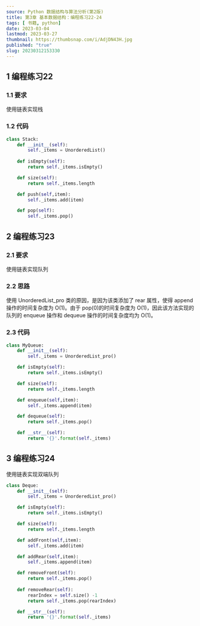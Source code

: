 ```yaml
---
source: Python 数据结构与算法分析(第2版)
title: 第3章 基本数据结构：编程练习22-24
tags: [ 书籍, python]
date: 2023-03-04
lastmod: 2023-03-27 
thumbnail: https://thumbsnap.com/i/AdjDN43H.jpg
published: "true"
slug: 20230312153330
---
```


## 1 编程练习22
### 1.1 要求
使用链表实现栈
### 1.2 代码

```python
class Stack:
    def __init__(self):
        self._items = UnorderedList()
    
    def isEmpty(self):
        return self._items.isEmpty()

    def size(self):
        return self._items.length

    def push(self,item):
        self._items.add(item)

    def pop(self):
        self._items.pop()
```

## 2 编程练习23
### 2.1 要求
使用链表实现队列
### 2.2 思路
使用 UnorderedList_pro 类的原因，是因为该类添加了 rear 属性，使得 append 操作的时间复杂度为 O(1)。由于 pop(0)的时间复杂度为 O(1)，因此该方法实现的队列的 enqueue 操作和 dequeue 操作的时间复杂度均为 O(1)。
### 2.3 代码

```python
class MyQueue:
    def __init__(self):
        self._items = UnorderedList_pro()

    def isEmpty(self):
        return self._items.isEmpty()

    def size(self):
        return self._items.length

    def enqueue(self,item):
        self._items.append(item)

    def dequeue(self):
        return self._items.pop()

    def __str__(self):
        return '{}'.format(self._items)
```

## 3 编程练习24
使用链表实现双端队列

```python
class Deque:
    def __init__(self):
        self._items = UnorderedList_pro()

    def isEmpty(self):
        return self._items.isEmpty()

    def size(self):
        return self._items.length

    def addFront(self,item):
        self._items.add(item)

    def addRear(self,item):
        self._items.append(item)

    def removeFront(self):
        return self._items.pop()
    
    def removeRear(self):
        rearIndex = self.size() -1
        return self._items.pop(rearIndex)

    def __str__(self):
        return '{}'.format(self._items)
```

